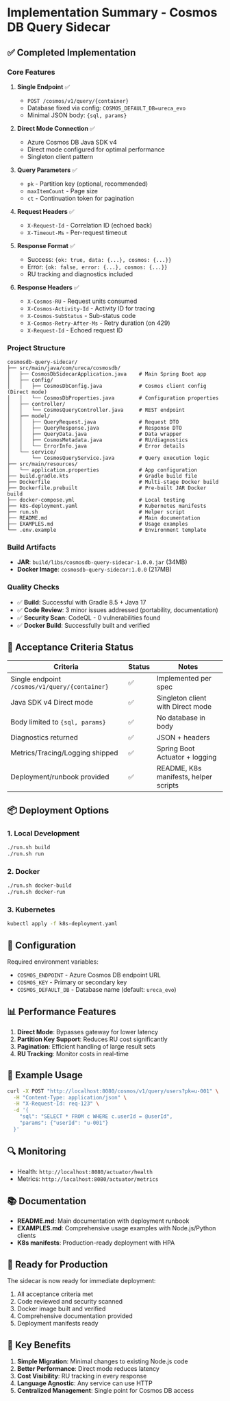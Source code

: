 # Implementation Summary - Cosmos DB Query Sidecar

## ✅ Completed Implementation

### Core Features

1. **Single Endpoint** ✅
   - `POST /cosmos/v1/query/{container}`
   - Database fixed via config: `COSMOS_DEFAULT_DB=ureca_evo`
   - Minimal JSON body: `{sql, params}`

2. **Direct Mode Connection** ✅
   - Azure Cosmos DB Java SDK v4
   - Direct mode configured for optimal performance
   - Singleton client pattern

3. **Query Parameters** ✅
   - `pk` - Partition key (optional, recommended)
   - `maxItemCount` - Page size
   - `ct` - Continuation token for pagination

4. **Request Headers** ✅
   - `X-Request-Id` - Correlation ID (echoed back)
   - `X-Timeout-Ms` - Per-request timeout

5. **Response Format** ✅
   - Success: `{ok: true, data: {...}, cosmos: {...}}`
   - Error: `{ok: false, error: {...}, cosmos: {...}}`
   - RU tracking and diagnostics included

6. **Response Headers** ✅
   - `X-Cosmos-RU` - Request units consumed
   - `X-Cosmos-Activity-Id` - Activity ID for tracing
   - `X-Cosmos-SubStatus` - Sub-status code
   - `X-Cosmos-Retry-After-Ms` - Retry duration (on 429)
   - `X-Request-Id` - Echoed request ID

### Project Structure

```
cosmosdb-query-sidecar/
├── src/main/java/com/ureca/cosmosdb/
│   ├── CosmosDbSidecarApplication.java    # Main Spring Boot app
│   ├── config/
│   │   ├── CosmosDbConfig.java            # Cosmos client config (Direct mode)
│   │   └── CosmosDbProperties.java        # Configuration properties
│   ├── controller/
│   │   └── CosmosQueryController.java     # REST endpoint
│   ├── model/
│   │   ├── QueryRequest.java              # Request DTO
│   │   ├── QueryResponse.java             # Response DTO
│   │   ├── QueryData.java                 # Data wrapper
│   │   ├── CosmosMetadata.java            # RU/diagnostics
│   │   └── ErrorInfo.java                 # Error details
│   └── service/
│       └── CosmosQueryService.java        # Query execution logic
├── src/main/resources/
│   └── application.properties             # App configuration
├── build.gradle.kts                       # Gradle build file
├── Dockerfile                             # Multi-stage Docker build
├── Dockerfile.prebuilt                    # Pre-built JAR Docker build
├── docker-compose.yml                     # Local testing
├── k8s-deployment.yaml                    # Kubernetes manifests
├── run.sh                                 # Helper script
├── README.md                              # Main documentation
├── EXAMPLES.md                            # Usage examples
└── .env.example                           # Environment template
```

### Build Artifacts

- **JAR**: `build/libs/cosmosdb-query-sidecar-1.0.0.jar` (34MB)
- **Docker Image**: `cosmosdb-query-sidecar:1.0.0` (217MB)

### Quality Checks

- ✅ **Build**: Successful with Gradle 8.5 + Java 17
- ✅ **Code Review**: 3 minor issues addressed (portability, documentation)
- ✅ **Security Scan**: CodeQL - 0 vulnerabilities found
- ✅ **Docker Build**: Successfully built and verified

## 🎯 Acceptance Criteria Status

| Criteria | Status | Notes |
|----------|--------|-------|
| Single endpoint `/cosmos/v1/query/{container}` | ✅ | Implemented per spec |
| Java SDK v4 Direct mode | ✅ | Singleton client with Direct mode |
| Body limited to `{sql, params}` | ✅ | No database in body |
| Diagnostics returned | ✅ | JSON + headers |
| Metrics/Tracing/Logging shipped | ✅ | Spring Boot Actuator + logging |
| Deployment/runbook provided | ✅ | README, K8s manifests, helper scripts |

## 📦 Deployment Options

### 1. Local Development
```bash
./run.sh build
./run.sh run
```

### 2. Docker
```bash
./run.sh docker-build
./run.sh docker-run
```

### 3. Kubernetes
```bash
kubectl apply -f k8s-deployment.yaml
```

## 🔧 Configuration

Required environment variables:
- `COSMOS_ENDPOINT` - Azure Cosmos DB endpoint URL
- `COSMOS_KEY` - Primary or secondary key
- `COSMOS_DEFAULT_DB` - Database name (default: `ureca_evo`)

## 📊 Performance Features

1. **Direct Mode**: Bypasses gateway for lower latency
2. **Partition Key Support**: Reduces RU cost significantly
3. **Pagination**: Efficient handling of large result sets
4. **RU Tracking**: Monitor costs in real-time

## 📝 Example Usage

```bash
curl -X POST "http://localhost:8080/cosmos/v1/query/users?pk=u-001" \
  -H "Content-Type: application/json" \
  -H "X-Request-Id: req-123" \
  -d '{
    "sql": "SELECT * FROM c WHERE c.userId = @userId",
    "params": {"userId": "u-001"}
  }'
```

## 🔍 Monitoring

- Health: `http://localhost:8080/actuator/health`
- Metrics: `http://localhost:8080/actuator/metrics`

## 📚 Documentation

- **README.md**: Main documentation with deployment runbook
- **EXAMPLES.md**: Comprehensive usage examples with Node.js/Python clients
- **K8s manifests**: Production-ready deployment with HPA

## 🚀 Ready for Production

The sidecar is now ready for immediate deployment:
1. All acceptance criteria met
2. Code reviewed and security scanned
3. Docker image built and verified
4. Comprehensive documentation provided
5. Deployment manifests ready

## 🎉 Key Benefits

1. **Simple Migration**: Minimal changes to existing Node.js code
2. **Better Performance**: Direct mode reduces latency
3. **Cost Visibility**: RU tracking in every response
4. **Language Agnostic**: Any service can use HTTP
5. **Centralized Management**: Single point for Cosmos DB access
